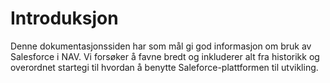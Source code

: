 # Introduksjon
Denne dokumentasjonssiden har som mål gi god informasjon om bruk av Salesforce i NAV. Vi forsøker å favne bredt og inkluderer alt fra historikk og overordnet startegi til hvordan å benytte Saleforce-plattformen til utvikling.